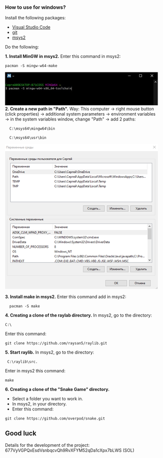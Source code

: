 ### How to use for windows? 
 
Install the following packages: 
 
 * [Visual Studio Code](https://code.visualstudio.com/docs/?dv=win) 
 * [git](https://git-scm.com/) 
 * [msys2](https://www.msys2.org/)
 
Do the following: 
 
**1. Install MinGW in msys2.**
Enter this command in msys2:  
```
pacman -S mingw-w64-make  
```
![avatar](image\Install_MinGW_in_msys2.png)
**2. Create a new path in "Path".** 
Way: This computer → right mouse button (click properties) → additional system parameters → environment variables → in the system variables window, change "Path" → add 2 paths: 
```
  C:\msys64\mingw64\bin  
```
```
  C:\msys64\usr\bin
```

![avatar](image\add_2_paths.png)

**3. Install make in msys2.** 
Enter this command add in msys2:
```
  pacman -S make 
```
**4. Creating a clone of the raylab directory.**
In msys2, go to the directory: 
```
С:\
```  
Enter this command:  
```
git clone https://github.com/raysan5/raylib.git 
```
**5. Start raylib.**
In msys2, go to the directory: 

```
 C:\raylib\src.   
```
Enter in msys2 this command:
```
make 
```
**6. Creating a clone of the "Snake Game" directory.**
* Select a folder you want to work in. 
* In msys2, in your directory.  
* Enter this command:  
```
git clone https://github.com/overpod/snake.git  
```
## Good luck

Details for the development of the project: 677VyVGPQxEsdVsnbqcvQh9RvXFYM52qDa1cXpx7bLWS (SOL)